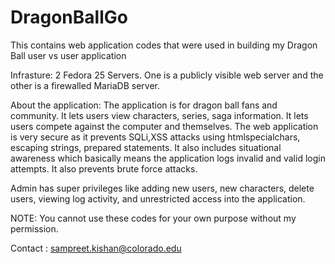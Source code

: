 # DragonBallGo
This contains web application codes that were used in building my Dragon Ball user vs user application


Infrasture:
2 Fedora  25 Servers. One is a publicly visible web server and the other is a firewalled MariaDB server. 

About the application:
The application is for dragon ball fans and community. It lets users view characters, series, saga information. It lets users compete against the computer and themselves. 
The web application is very secure as it prevents SQLi,XSS attacks using htmlspecialchars, escaping strings, prepared statements. It also includes situational awareness which basically means the application logs invalid and valid login attempts. It also prevents brute force attacks. 

Admin has super privileges like adding new users, new characters, delete users, viewing log activity, and unrestricted access into the application. 

NOTE: You cannot use these codes for your own purpose without my permission.

Contact : sampreet.kishan@colorado.edu

